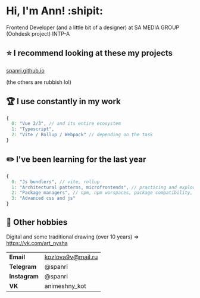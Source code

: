 # Hi, I'm Ann! :shipit:
Frontend Developer (and a little bit of a designer) at SA MEDIA GROUP (Oohdesk project)
INTP-A

## :star: I recommend looking at these my projects
[spanri.github.io](https://spanri.github.io/)

(the others are rubbish lol)

## :trophy: I use constantly in my work

```javascript
{
  0: "Vue 2/3", // and its entire ecosystem
  1: "Typescript",
  2: "Vite / Rollup / Webpack" // depending on the task
}
```

## :pencil2: I've been learning for the last year
```javascript
{
  0: "Js bundlers", // vite, rollup
  1: "Architectural patterns, microfrontends", // practicing and exploring other solutions (in specific looking at the interface of various libraries)
  2: "Package managers", // npm, npm worspaces, package compatibility, other pm for general development
  3: "Advanced css and js"
}
```

## :cookie: Other hobbies
Digital and some traditional drawing (over 10 years) => https://vk.com/art_nysha

|  |  |
| --------| --------|
| **Email** | kozlova9v@mail.ru |
| **Telegram** | @spanri |
| **Instagram** | @spanri |
| **VK** | animeshny_kot |
